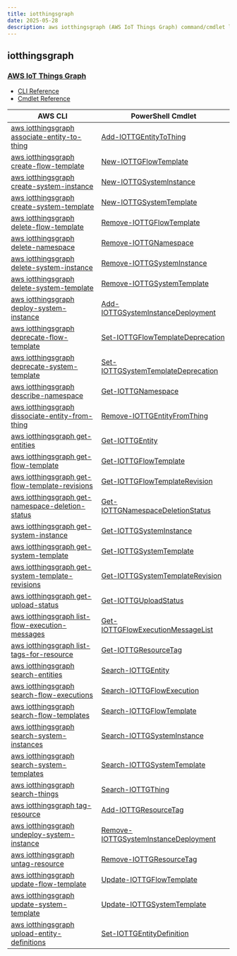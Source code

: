 ```yaml
---
title: iotthingsgraph
date: 2025-05-28
description: aws iotthingsgraph (AWS IoT Things Graph) command/cmdlet list.
---
```


## iotthingsgraph

### [AWS IoT Things Graph](https://aws.amazon.com/iot-things-graph/)

* [CLI Reference](https://awscli.amazonaws.com/v2/documentation/api/latest/reference/iotthingsgraph/index.html)
* [Cmdlet Reference](https://docs.aws.amazon.com/powershell/latest/reference/items/AWS_IoT_Things_Graph_cmdlets.html)

|AWS CLI|PowerShell Cmdlet|
|----|----|
|[aws iotthingsgraph associate-entity-to-thing](https://awscli.amazonaws.com/v2/documentation/api/latest/reference/iotthingsgraph/associate-entity-to-thing.html)|[Add-IOTTGEntityToThing](https://docs.aws.amazon.com/powershell/latest/reference/items/Add-IOTTGEntityToThing.html)|
|[aws iotthingsgraph create-flow-template](https://awscli.amazonaws.com/v2/documentation/api/latest/reference/iotthingsgraph/create-flow-template.html)|[New-IOTTGFlowTemplate](https://docs.aws.amazon.com/powershell/latest/reference/items/New-IOTTGFlowTemplate.html)|
|[aws iotthingsgraph create-system-instance](https://awscli.amazonaws.com/v2/documentation/api/latest/reference/iotthingsgraph/create-system-instance.html)|[New-IOTTGSystemInstance](https://docs.aws.amazon.com/powershell/latest/reference/items/New-IOTTGSystemInstance.html)|
|[aws iotthingsgraph create-system-template](https://awscli.amazonaws.com/v2/documentation/api/latest/reference/iotthingsgraph/create-system-template.html)|[New-IOTTGSystemTemplate](https://docs.aws.amazon.com/powershell/latest/reference/items/New-IOTTGSystemTemplate.html)|
|[aws iotthingsgraph delete-flow-template](https://awscli.amazonaws.com/v2/documentation/api/latest/reference/iotthingsgraph/delete-flow-template.html)|[Remove-IOTTGFlowTemplate](https://docs.aws.amazon.com/powershell/latest/reference/items/Remove-IOTTGFlowTemplate.html)|
|[aws iotthingsgraph delete-namespace](https://awscli.amazonaws.com/v2/documentation/api/latest/reference/iotthingsgraph/delete-namespace.html)|[Remove-IOTTGNamespace](https://docs.aws.amazon.com/powershell/latest/reference/items/Remove-IOTTGNamespace.html)|
|[aws iotthingsgraph delete-system-instance](https://awscli.amazonaws.com/v2/documentation/api/latest/reference/iotthingsgraph/delete-system-instance.html)|[Remove-IOTTGSystemInstance](https://docs.aws.amazon.com/powershell/latest/reference/items/Remove-IOTTGSystemInstance.html)|
|[aws iotthingsgraph delete-system-template](https://awscli.amazonaws.com/v2/documentation/api/latest/reference/iotthingsgraph/delete-system-template.html)|[Remove-IOTTGSystemTemplate](https://docs.aws.amazon.com/powershell/latest/reference/items/Remove-IOTTGSystemTemplate.html)|
|[aws iotthingsgraph deploy-system-instance](https://awscli.amazonaws.com/v2/documentation/api/latest/reference/iotthingsgraph/deploy-system-instance.html)|[Add-IOTTGSystemInstanceDeployment](https://docs.aws.amazon.com/powershell/latest/reference/items/Add-IOTTGSystemInstanceDeployment.html)|
|[aws iotthingsgraph deprecate-flow-template](https://awscli.amazonaws.com/v2/documentation/api/latest/reference/iotthingsgraph/deprecate-flow-template.html)|[Set-IOTTGFlowTemplateDeprecation](https://docs.aws.amazon.com/powershell/latest/reference/items/Set-IOTTGFlowTemplateDeprecation.html)|
|[aws iotthingsgraph deprecate-system-template](https://awscli.amazonaws.com/v2/documentation/api/latest/reference/iotthingsgraph/deprecate-system-template.html)|[Set-IOTTGSystemTemplateDeprecation](https://docs.aws.amazon.com/powershell/latest/reference/items/Set-IOTTGSystemTemplateDeprecation.html)|
|[aws iotthingsgraph describe-namespace](https://awscli.amazonaws.com/v2/documentation/api/latest/reference/iotthingsgraph/describe-namespace.html)|[Get-IOTTGNamespace](https://docs.aws.amazon.com/powershell/latest/reference/items/Get-IOTTGNamespace.html)|
|[aws iotthingsgraph dissociate-entity-from-thing](https://awscli.amazonaws.com/v2/documentation/api/latest/reference/iotthingsgraph/dissociate-entity-from-thing.html)|[Remove-IOTTGEntityFromThing](https://docs.aws.amazon.com/powershell/latest/reference/items/Remove-IOTTGEntityFromThing.html)|
|[aws iotthingsgraph get-entities](https://awscli.amazonaws.com/v2/documentation/api/latest/reference/iotthingsgraph/get-entities.html)|[Get-IOTTGEntity](https://docs.aws.amazon.com/powershell/latest/reference/items/Get-IOTTGEntity.html)|
|[aws iotthingsgraph get-flow-template](https://awscli.amazonaws.com/v2/documentation/api/latest/reference/iotthingsgraph/get-flow-template.html)|[Get-IOTTGFlowTemplate](https://docs.aws.amazon.com/powershell/latest/reference/items/Get-IOTTGFlowTemplate.html)|
|[aws iotthingsgraph get-flow-template-revisions](https://awscli.amazonaws.com/v2/documentation/api/latest/reference/iotthingsgraph/get-flow-template-revisions.html)|[Get-IOTTGFlowTemplateRevision](https://docs.aws.amazon.com/powershell/latest/reference/items/Get-IOTTGFlowTemplateRevision.html)|
|[aws iotthingsgraph get-namespace-deletion-status](https://awscli.amazonaws.com/v2/documentation/api/latest/reference/iotthingsgraph/get-namespace-deletion-status.html)|[Get-IOTTGNamespaceDeletionStatus](https://docs.aws.amazon.com/powershell/latest/reference/items/Get-IOTTGNamespaceDeletionStatus.html)|
|[aws iotthingsgraph get-system-instance](https://awscli.amazonaws.com/v2/documentation/api/latest/reference/iotthingsgraph/get-system-instance.html)|[Get-IOTTGSystemInstance](https://docs.aws.amazon.com/powershell/latest/reference/items/Get-IOTTGSystemInstance.html)|
|[aws iotthingsgraph get-system-template](https://awscli.amazonaws.com/v2/documentation/api/latest/reference/iotthingsgraph/get-system-template.html)|[Get-IOTTGSystemTemplate](https://docs.aws.amazon.com/powershell/latest/reference/items/Get-IOTTGSystemTemplate.html)|
|[aws iotthingsgraph get-system-template-revisions](https://awscli.amazonaws.com/v2/documentation/api/latest/reference/iotthingsgraph/get-system-template-revisions.html)|[Get-IOTTGSystemTemplateRevision](https://docs.aws.amazon.com/powershell/latest/reference/items/Get-IOTTGSystemTemplateRevision.html)|
|[aws iotthingsgraph get-upload-status](https://awscli.amazonaws.com/v2/documentation/api/latest/reference/iotthingsgraph/get-upload-status.html)|[Get-IOTTGUploadStatus](https://docs.aws.amazon.com/powershell/latest/reference/items/Get-IOTTGUploadStatus.html)|
|[aws iotthingsgraph list-flow-execution-messages](https://awscli.amazonaws.com/v2/documentation/api/latest/reference/iotthingsgraph/list-flow-execution-messages.html)|[Get-IOTTGFlowExecutionMessageList](https://docs.aws.amazon.com/powershell/latest/reference/items/Get-IOTTGFlowExecutionMessageList.html)|
|[aws iotthingsgraph list-tags-for-resource](https://awscli.amazonaws.com/v2/documentation/api/latest/reference/iotthingsgraph/list-tags-for-resource.html)|[Get-IOTTGResourceTag](https://docs.aws.amazon.com/powershell/latest/reference/items/Get-IOTTGResourceTag.html)|
|[aws iotthingsgraph search-entities](https://awscli.amazonaws.com/v2/documentation/api/latest/reference/iotthingsgraph/search-entities.html)|[Search-IOTTGEntity](https://docs.aws.amazon.com/powershell/latest/reference/items/Search-IOTTGEntity.html)|
|[aws iotthingsgraph search-flow-executions](https://awscli.amazonaws.com/v2/documentation/api/latest/reference/iotthingsgraph/search-flow-executions.html)|[Search-IOTTGFlowExecution](https://docs.aws.amazon.com/powershell/latest/reference/items/Search-IOTTGFlowExecution.html)|
|[aws iotthingsgraph search-flow-templates](https://awscli.amazonaws.com/v2/documentation/api/latest/reference/iotthingsgraph/search-flow-templates.html)|[Search-IOTTGFlowTemplate](https://docs.aws.amazon.com/powershell/latest/reference/items/Search-IOTTGFlowTemplate.html)|
|[aws iotthingsgraph search-system-instances](https://awscli.amazonaws.com/v2/documentation/api/latest/reference/iotthingsgraph/search-system-instances.html)|[Search-IOTTGSystemInstance](https://docs.aws.amazon.com/powershell/latest/reference/items/Search-IOTTGSystemInstance.html)|
|[aws iotthingsgraph search-system-templates](https://awscli.amazonaws.com/v2/documentation/api/latest/reference/iotthingsgraph/search-system-templates.html)|[Search-IOTTGSystemTemplate](https://docs.aws.amazon.com/powershell/latest/reference/items/Search-IOTTGSystemTemplate.html)|
|[aws iotthingsgraph search-things](https://awscli.amazonaws.com/v2/documentation/api/latest/reference/iotthingsgraph/search-things.html)|[Search-IOTTGThing](https://docs.aws.amazon.com/powershell/latest/reference/items/Search-IOTTGThing.html)|
|[aws iotthingsgraph tag-resource](https://awscli.amazonaws.com/v2/documentation/api/latest/reference/iotthingsgraph/tag-resource.html)|[Add-IOTTGResourceTag](https://docs.aws.amazon.com/powershell/latest/reference/items/Add-IOTTGResourceTag.html)|
|[aws iotthingsgraph undeploy-system-instance](https://awscli.amazonaws.com/v2/documentation/api/latest/reference/iotthingsgraph/undeploy-system-instance.html)|[Remove-IOTTGSystemInstanceDeployment](https://docs.aws.amazon.com/powershell/latest/reference/items/Remove-IOTTGSystemInstanceDeployment.html)|
|[aws iotthingsgraph untag-resource](https://awscli.amazonaws.com/v2/documentation/api/latest/reference/iotthingsgraph/untag-resource.html)|[Remove-IOTTGResourceTag](https://docs.aws.amazon.com/powershell/latest/reference/items/Remove-IOTTGResourceTag.html)|
|[aws iotthingsgraph update-flow-template](https://awscli.amazonaws.com/v2/documentation/api/latest/reference/iotthingsgraph/update-flow-template.html)|[Update-IOTTGFlowTemplate](https://docs.aws.amazon.com/powershell/latest/reference/items/Update-IOTTGFlowTemplate.html)|
|[aws iotthingsgraph update-system-template](https://awscli.amazonaws.com/v2/documentation/api/latest/reference/iotthingsgraph/update-system-template.html)|[Update-IOTTGSystemTemplate](https://docs.aws.amazon.com/powershell/latest/reference/items/Update-IOTTGSystemTemplate.html)|
|[aws iotthingsgraph upload-entity-definitions](https://awscli.amazonaws.com/v2/documentation/api/latest/reference/iotthingsgraph/upload-entity-definitions.html)|[Set-IOTTGEntityDefinition](https://docs.aws.amazon.com/powershell/latest/reference/items/Set-IOTTGEntityDefinition.html)|

